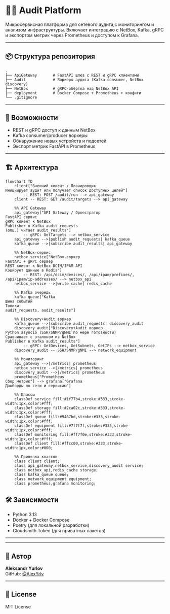 # 🕵️‍♂️ Audit Platform

Микросервисная платформа для сетевого аудита,c мониторингом и анализом инфраструктуры. Включает интеграцию с NetBox, Kafka, gRPC и экспортом метрик через Prometheus и доступом к Grafana.

---

## 📦 Структура репозитория

```
.
├── ApiGateway       # FastAPI шлюз с REST и gRPC клиентами
├── Audit            # Воркеры аудита (Kafka consumer, NetBox discovery)
├── NetBox           # gRPC-обёртка над NetBox API
├── deployment       # Docker Compose + Prometheus + конфиги
└── .gitignore
```
---

## 🧠 Возможности

- REST и gRPC доступ к данным NetBox
- Kafka consumer/producer воркеры
- Обнаружение новых устройств и подсетей
- Экспорт метрик FastAPI в Prometheus

---
## 🏗 Архитектура

```mermaid
flowchart TD
    client["Внешний клиент / Планировщик
Инициирует аудит или получает список доступных целей"] 
        -- REST: POST /audit/run --> api_gateway
    client -- REST: GET /audit/targets --> api_gateway

    %% API Gateway
    api_gateway["API Gateway / Оркестратор
FastAPI сервис
gRPC клиент к NetBox
Publisher в Kafka audit_requests
(опц.) читает audit_results"] 
        -- gRPC: GetTargets --> netbox_service
    api_gateway -->|publish audit_requests| kafka_queue
    kafka_queue -->|subscribe audit_results| api_gateway

    %% NetBox-сервис
    netbox_service["NetBox-воркер
FastAPI + gRPC сервер
REST клиент к NetBox DCIM/IPAM API
Кэширует данные в Redis"] 
        -- REST: /api/dcim/devices/, /api/ipam/prefixes/, /api/ipam/ip-addresses/ --> netbox_api
    netbox_service -->|write cache| redis_cache

    %% Kafka очередь
    kafka_queue["Kafka
Шина событий
Топики:
audit_requests, audit_results"]

    %% Discovery+Audit воркер
    kafka_queue -->|subscribe audit_requests| discovery_audit
    discovery_audit["Discovery+Audit воркер
Python asyncio (SSH/SNMP/gNMI по мере готовности)
Сравнивает с эталоном из NetBox
Publisher в Kafka audit_results"] 
        -- gRPC: GetDevices, GetSubnets, GetIPs --> netbox_service
    discovery_audit -- SSH/SNMP/gNMI --> network_equipment

    %% Мониторинг
    api_gateway -->|/metrics| prometheus
    netbox_service -->|/metrics| prometheus
    discovery_audit -->|/metrics| prometheus
    prometheus["Prometheus
Сбор метрик"] --> grafana["Grafana
Дашборды по сети и сервисам"]

    %% Классы
    classDef service fill:#1f77b4,stroke:#333,stroke-width:1px,color:#fff;
    classDef storage fill:#2ca02c,stroke:#333,stroke-width:1px,color:#fff;
    classDef queue fill:#9467bd,stroke:#333,stroke-width:1px,color:#fff;
    classDef equipment fill:#7f7f7f,stroke:#333,stroke-width:1px,color:#fff;
    classDef monitoring fill:#ff7f0e,stroke:#333,stroke-width:1px,color:#fff;
    classDef client fill:#ffcc00,stroke:#333,stroke-width:1px,color:#000;

    %% Привязка классов
    class client client;
    class api_gateway,netbox_service,discovery_audit service;
    class netbox_api,redis_cache storage;
    class kafka_queue queue;
    class network_equipment equipment;
    class prometheus,grafana monitoring;
```

## 🛠 Зависимости

- Python 3.13
- Docker + Docker Compose
- Poetry (для локальной разработки)
- Cloudsmith Token (для приватных пакетов)

---
---

## 📍 Автор

**Aleksandr Yurlov**  
GitHub: [@AlexYrlv](https://github.com/AlexYrlv)

---

## 📜 License

MIT License

